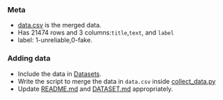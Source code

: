 ### Meta

- [data.csv](/data.csv) is the merged data.
- Has 21474 rows and 3 columns:`title`,`text`, and `label`
- label: 1-unreliable,0-fake.

### Adding data

- Include the data in [Datasets](/Datasets).
- Write the script to merge the data in `data.csv` inside [collect_data.py](/collect_data.py)
- Update [README.md](/README.md) and [DATASET.md](DATASET.md) appropriately.

